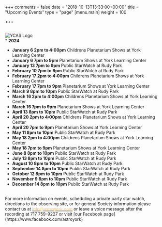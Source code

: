 +++
comments = false
date = "2018-10-13T13:33:00+00:00"
title = "Upcoming Events"
type = "page"
[menu.main]
weight = 100

+++

## 
![YCAS Logo](../img/YCAS2018b.jpg "York County Astronomical Society")
<br>* **2024**<br>
* **January 6 2pm to 4:00pm** Childrens Planetarium Shows at York Learning Center<br>
* **January 6 7pm to 9pm** Planetarium Shows at York Learning Center<br>
* **January 13 7pm to 9pm** Public StarWatch at Rudy Park<br>
* **February 10 7pm to 9pm** Public StarWatch at Rudy Park<br>
* **February 17 2pm to 4:00pm** Childrens Planetarium Shows at York Learning Center<br>
* **February 17 7pm to 9pm** Planetarium Shows at York Learning Center<br>
* **March 9 8pm to 10pm** Public StarWatch at Rudy Park<br>
* **March 16 2pm to 4:00pm** Childrens Planetarium Shows at York Learning Center<br>
* **March 16 7pm to 9pm** Planetarium Shows at York Learning Center<br>
* **April 13 8pm to 10pm** Public StarWatch at Rudy Park<br>
* **April 20 2pm to 4:00pm** Childrens Planetarium Shows at York Learning Center<br>
* **April 20 7pm to 9pm** Planetarium Shows at York Learning Center<br>
* **May 11 8pm to 10pm** Public StarWatch at Rudy Park<br>
* **May 18 2pm to 4:00pm** Childrens Planetarium Shows at York Learning Center<br>
* **May 18 7pm to 9pm** Planetarium Shows at York Learning Center<br>
* **June 8 8pm to 10pm** Public StarWatch at Rudy Park<br>
* **July 13 8pm to 10pm** Public StarWatch at Rudy Park<br>
* **August 10 8pm to 10pm** Public StarWatch at Rudy Park<br>
* **September 14 8pm to 10pm** Public StarWatch at Rudy Park<br>
* **October 12 8pm to 10pm** Public StarWatch at Rudy Park<br>
* **November 9 8pm to 10pm** Public StarWatch at Rudy Park<br>
* **December 14 8pm to 10pm** Public StarWatch at Rudy Park<br>
<br>
For more information on events, scheduling a private party star watch, directions to the observing site, or for general Society information please contact us at <a href="mailto:info@astroyork.com"><font color="#FFCC66">info@astroyork.com</font></a> or leave a voice message after the recording at 717 759-9227 or visit [our Facebook page](https://www.facebook.com/astroyork)


